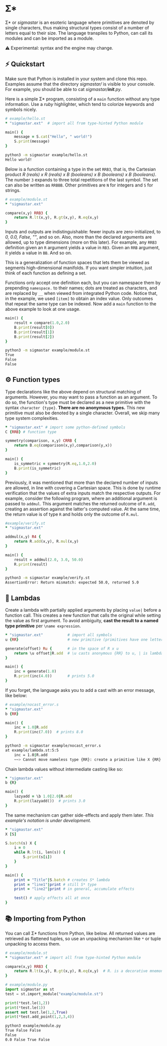 # Σ* 

Σ* or *sigmastar* is an esoteric language where primitives are 
denoted by single characters, thus making structural types
consist of a number of letters equal to their size.
The language transpiles to Python, can call 
its modules and can be imported as a module.

⚠ Experimental: syntax and the engine may change.

## ⚡ Quickstart

Make sure that Python is installed in your system and clone this repo.
Examples assume that the directory *sigmastar/* is visible to your console.
For example, you should be able to cat *sigmastar/__init__.py*.

Here is a simple Σ* program, consisting of a `main` function without
any type information. Use a *ruby* highlighter, which tend to colorize
keywords and symbols nicely.


```ruby
# example/hello.st
* "sigmastar.ext"  # import all from type-hinted Python module

main() {
    message = S.cat("Hello", " world!")
    S.print(message)
}
```

```bash
python3 -m sigmastar example/hello.st
Hello world!
```


Below is a function containing a type in the set `RRB3`, that is, the Cartesian product 
*R (reals) x R (reals) x B (booleans) x B (booleans) x B (booleans)*. 
The number `3` expands to three total repetitions of the last symbol. 
The set can also be written as `RRBBB`. 
Other primitives are `N` for integers and `S` for strings. 


```ruby
# example/module.st
* "sigmastar.ext"

compare(x,y) RRB3 {
    return R.lt(x,y), R.gt(x,y), R.eq(x,y)
}
```


Inputs and outputs are indistinguishable: fewer inputs are 
zero-initialized, to *0, 0.0, False, ""*, and so on. 
Also, more than the declared arguments are allowed, up to type dimensions 
(more on this later). For example, any `RRB3` definition given an `R` argument
yields a value in `RB3`. Given an `RRB` argument, it yields a value in `BB`.
And so on. 

This is a generalization of function spaces that lets them be viewed as 
segments high-dimensional manifolds. If you want simpler intuition, just
think of each function as defining a set.

Functions only accept one definition each, but you can namespace them
by prepending `namespace.` to their names; dots are treated as characters,
and are replaced by `__` when viewed from integrated Python code. 
Notice that, in the example, we used `[item]`
to obtain an index value. Only outcomes that repeat the same 
type can be indexed. Now add a `main` function to the above example to look at
one usage.

```ruby
main() {
    result = compare(1.0,2.0) 
    B.print(result[0])
    B.print(result[1])
    B.print(result[2])
}
```

```bash
python3 -m sigmastar example/module.st
True
False
False
```

## ⚙ Function types

Type declarations like the above depend on structural matching of arguments.
However, you may want to pass a function as an argument. To do so,
the function's type must be declared as a new primitive with the 
syntax `character {type}`. **There are no anonymous types.** This new primitive must also be denoted by 
a single character. Overall, we skip many type system complexities.

```ruby
* "sigmastar.ext" # import some python-defined symbols
C {RRB} # function type

symmetry(comparison, x,y) CRRB {
    return B.eq(comparison(x,y),comparison(y,x))
}

main() {
    is_symmetric = symmetry(R.eq,1.0,2.0)
    B.print(is_symmetric)
}
```

Previously, it was mentioned that more than the declared number of inputs are allowed,
in line with covering a Cartesian space. This is done by runtime verification that 
the values of extra inputs match the respective outputs. For example, consider the 
following program, where an additional argument is passed to `addmul`. This argument 
matches the returned outcome of `R.add`, creating an assertion against the latter's 
computed value. At the same time, the return value is of type `R` and holds only the outcome 
of `R.mul`.  


```ruby
#example/verify.st
* "sigmastar.ext"

addmul(x,y) R4 {
    return R.add(x,y), R.mul(x,y)
}

main() {
    result = addmul(2.0, 3.0, 50.0)
    R.print(result)
}
```

```bash
python3 -m sigmastar example/verify.st 
AssertionError: Return mismatch: expected 50.0, returned 5.0
```

## 🧩 Lambdas

Create a lambda with partially applied arguments
by placing `value|` before a function call. This creates a new
function that calls the original while setting the value as first argument.
To avoid ambiguity, **cast the result to a named type primitive** 
per `\name expression`.

```ruby
* "sigmastar.ext"           # import all symbols
u {RR}                      # new primitive (primitives have one letter)

generate(offset) Ru {       # in the space of R x u
    return \u offset|R.add  # \u casts anonymous {RR} to u, | is lambda application
}

main() {
    inc = generate(1.0)
    R.print(inc(4.0))       # prints 5.0
}
```

If you forget, the language asks you to add a cast
with an error message, like below:

```ruby
# example/nocast_error.s
* "sigmastar.ext"
b {RR}

main() {
    inc = 1.0|R.add
    R.print(inc(7.0))  # prints 8.0
}
```

```bash
python3 -m sigmastar example/nocast_error.s
at example/lambda.st:5:5
    inc = 1.0|R.add
    ~~> Cannot move nameless type {RR}: create a primitive like X {RR} and cast to it per inc = \X expression
```

Chain lambda values without intermediate casting like so:

```ruby
* "sigmastar.ext"
b {R}

main() {
    lazyadd = \b 1.0|2.0|R.add
    R.print(lazyadd())  # prints 3.0
}
```


The same mechanism can gather side-effects and apply them later.
*This example's notation is under development.*

```ruby
* "sigmastar.ext"
X [S]

S.batch(s) X {
    i = 0
    while R.lt(i, len(s)) {
        S.print(s[i])
    }
}

main() {
    print = "Title"|S.batch # creates S* lambda
    print = "line1"|print # still S* type
    print = "line2"|print # in general, accumulate effects

    test() # apply effects all at once
}
```


## 📚 Importing from Python

You can call Σ* functions from Python, like below. All
returned values are retrieved as flattened tuples, so 
use an unpacking mechanism like `*` or tuple unpacking 
to access them. 

```ruby
# example/module.st
* "sigmastar.ext" # import all from type-hinted Python module

compare(x,y) RRB3 {
    return R.lt(x,y), R.gt(x,y), R.eq(x,y)  # R. is a decorative mnemonic
}
```

```python
# example/module.py
import sigmastar as st
test = st.import_module("example/module.st")

print(*test.le(1,2))
print(*test.le(1))
assert not test.le(1,2,True)
print(*test.add_point(1,2,3,4))
```

```bash
python3 example/module.py
True False False
False
0.0 False True False
```
